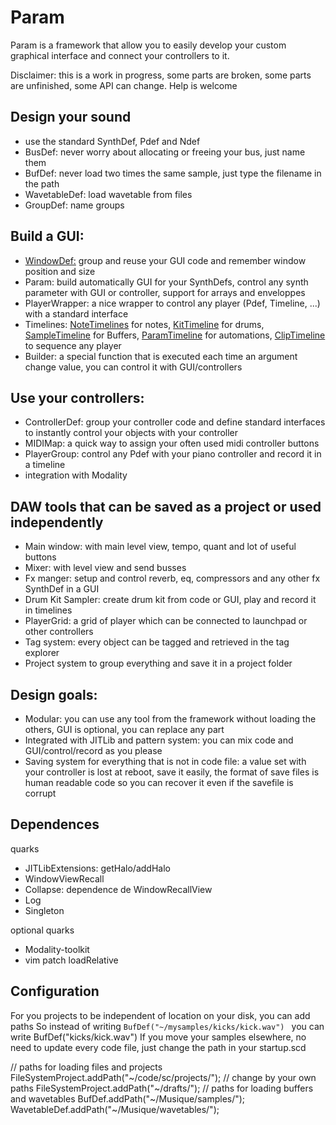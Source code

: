 # Param

Param is a framework that allow you to easily develop your custom graphical interface and connect your controllers to it.

Disclaimer: this is a work in progress, some parts are broken, some parts are unfinished, some API can change. Help is welcome

## Design your sound
- use the standard SynthDef, Pdef and Ndef
- BusDef: never worry about allocating or freeing your bus, just name them
- BufDef: never load two times the same sample, just type the filename in the path
- WavetableDef: load wavetable from files
- GroupDef: name groups

## Build a GUI:
- [WindowDef:](file:///home/ggz/Notebooks/Notes/Param/Documentation/WindowDef.txt) group and reuse your GUI code and remember window position and size
- Param: build automatically GUI for your SynthDefs, control any synth parameter with GUI or controller, support for arrays and enveloppes
- PlayerWrapper: a nice wrapper to control any player (Pdef, Timeline, ...) with a standard interface
- Timelines: [NoteTimelines](file:///home/ggz/Notebooks/Notes/Param/Documentation/NoteTimelines.txt) for notes, [KitTimeline](file:///home/ggz/Notebooks/Notes/Param/Documentation/KitTimeline.txt) for drums, [SampleTimeline](file:///home/ggz/Notebooks/Notes/Param/Documentation/SampleTimeline.txt) for Buffers, [ParamTimeline](file:///home/ggz/Notebooks/Notes/Param/Documentation/ParamTimeline.txt) for automations, [ClipTimeline](file:///home/ggz/Notebooks/Notes/Param/Documentation/ClipTimeline.txt) to sequence any player
- Builder: a special function that is executed each time an argument change value, you can control it with GUI/controllers

## Use your controllers:
- ControllerDef: group your controller code and define standard interfaces to instantly control your objects with your controller
- MIDIMap: a quick way to assign your often used midi controller buttons
- PlayerGroup: control any Pdef with your piano controller and record it in a timeline
- integration with Modality

## DAW tools that can be saved as a project or used independently
- Main window: with main level view, tempo, quant and lot of useful buttons
- Mixer: with level view and send busses
- Fx manger: setup and control reverb, eq, compressors and any other fx SynthDef in a GUI
- Drum Kit Sampler: create drum kit from code or GUI, play and record it in timelines
- PlayerGrid: a grid of player which can be connected to launchpad or other controllers
- Tag system: every object can be tagged and retrieved in the tag explorer
- Project system to group everything and save it in a project folder

## Design goals:
- Modular: you can use any tool from the framework without loading the others, GUI is optional, you can replace any part
- Integrated with JITLib and pattern system: you can mix code and GUI/control/record as you please
- Saving system for everything that is not in code file: a value set with your controller is lost at reboot, save it easily, the format of save files is human readable code so you can recover it even if the savefile is corrupt

Dependences
-----------

quarks
- JITLibExtensions: getHalo/addHalo
- WindowViewRecall
- Collapse: dependence de WindowRecallView
- Log
- Singleton
	
optional quarks
- Modality-toolkit
- vim patch loadRelative


Configuration
-------------

For you projects to be independent of location on your disk, you can add paths
So instead of writing 
```BufDef("~/mysamples/kicks/kick.wav") ```
you can write
BufDef("kicks/kick.wav")
If you move your samples elsewhere, no need to update every code file, just change the path in your startup.scd

// paths for loading files and projects
FileSystemProject.addPath("~/code/sc/projects/"); // change by your own paths
FileSystemProject.addPath("~/drafts/");
// paths for loading buffers and wavetables
BufDef.addPath("~/Musique/samples/");
WavetableDef.addPath("~/Musique/wavetables/");


